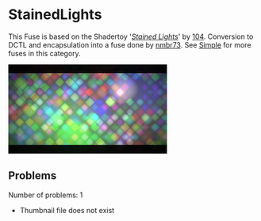 # StainedLights

This Fuse is based on the Shadertoy '_[Stained Lights](https://www.shadertoy.com/view/WlsSzM)_' by [104](https://www.shadertoy.com/user/104). Conversion to DCTL and encapsulation into a fuse done by [nmbr73](../../Site/Profiles/nmbr73.md). See [Simple](README.md) for more fuses in this category.

<!-- +++ DO NOT REMOVE THIS COMMENT +++ DO NOT ADD OR EDIT ANY TEXT BEFORE THIS LINE +++ IT WOULD BE A REALLY BAD IDEA +++ -->

[![Thumbnail](StainedLights.png)](https://www.shadertoy.com/view/WlsSzM "View on Shadertoy.com")

<!-- +++ DO NOT REMOVE THIS COMMENT +++ DO NOT EDIT ANY TEXT THAT COMES AFTER THIS LINE +++ TRUST ME: JUST DON'T DO IT +++ -->

## Problems

Number of problems: 1

- Thumbnail file does not exist



